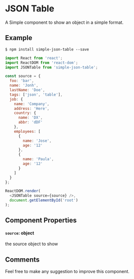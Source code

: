 # JSON Table
A Simple component to show an object in a simple format.
## Example

```shell 
$ npm install simple-json-table --save
```

```javascript
import React from 'react';
import ReactDOM from 'react-dom';
import JSONTable from 'simple-json-table'; 

const source = {
  foo: 'bar',
  name: 'Jonh',
  lastName: 'Doe',
  tags: ['json', 'table'],
  job: {
    name: 'Company',
    address: 'Here',
    country: {
      name: 'DX',
      abbr: 'dDF'
    },
    employees: [
      {
        name: 'Jose',
        age: '12'
      },
      {
        name: 'Paula',
        age: '12'
      }
    ]
  }
};

ReactDOM.render(
  <JSONTable source={source} />,
  document.getElementById('root')
);

```

## Component Properties

#### `source`: object
the source object to show


## Comments
Feel free to make any suggestion to improve this component.

